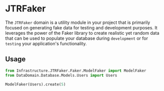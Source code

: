 # JTRFaker

The `JTRFaker` domain is a utility module in your project that is primarily focused on generating 
fake data for testing and development purposes. It leverages the power of the Faker library to 
create realistic yet random data that can be used to populate your database during `development` 
or for `testing` your application's functionality.

## Usage

```python
from Infrastructure.JTRFaker.Faker.ModelFaker import ModelFaker
from DataDomain.Database.Models.Users import Users

ModelFaker(Users).create(5)
```
